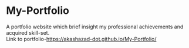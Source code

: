 # My-Portfolio
A portfolio website which  brief insight my professional achievements and acquired skill-set.   
Link to portfolio-https://akashazad-dot.github.io/My-Portfolio/
